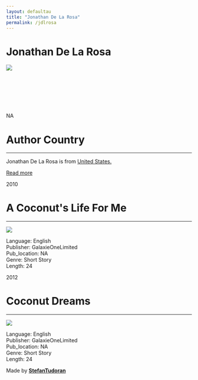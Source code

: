 ```yaml
---
layout: defaultau
title: "Jonathan De La Rosa"
permalink: /jdlrosa
---
```

<!-- partial:index.partial.html -->
<div class="content">
    <h1>Jonathan De La Rosa</h1>
    <div class="quote">
        <div><img src="NA" class="logo"></div>
    </div>
    <div class="timeline">
        <div style="padding-bottom:100px;"></div>
        <div class="block">
            <div class="date right"><p class="right"> NA </p></div>
            <div class="dot"></div>
            <div class="left first">
            <div class="author_country">
                <h1>Author Country</h1><hr>
          <div class="aclocation">  <p>Jonathan De La Rosa is from <a href="http://localhost:4000/1">United States.</a></p></div>
              <div class="acreadmore">  <a href="NA" target="_blank">Read more</a></div>
            </div>
            </div>
        </div>
        <div class="block">
            <div class="date left"><p class="left">2010</p></div>
            <div class="dot"></div>
            <div class="right">
                <h1>A Coconut's Life For Me</h1><hr>
                <p><img src="https://m.media-amazon.com/images/I/51AYexUUnKL._SX198_BO1,204,203,200_QL40_ML2_.jpg"></p>
                <p>
                Language: English<br/>
                Publisher: GalaxieOneLimited<br/>
                Pub_location: NA<br/>
                Genre: Short Story<br/>
                Length: 24</p>
            </div>
        </div>
        <div class="block">
            <div class="date right"><p class="right">2012</p></div>
            <div class="dot"></div>
            <div class="left hide">
                <h1>Coconut Dreams</h1><hr>
                <p><img src="https://images-na.ssl-images-amazon.com/images/I/51NOvzClLTL._AC_UL600_SR600,600_.jpg"></p>
                <p>Language: English<br/>
                Publisher: GalaxieOneLimited<br/>
                Pub_location: NA<br/>
                Genre: Short Story<br/>
                Length: 24</p>
            </div>
        </div>
        <div id="footer">
        <p id="copyright">Made by&nbsp;<strong><a href="https://www.linkedin.com/in/nicolae-stefan-tudoran-b02291127/" target="_blank">StefanTudoran</a></strong></p>
    </div>
</div>
<!-- partial -->
  <script src='https://cdnjs.cloudflare.com/ajax/libs/jquery/3.1.1/jquery.min.js'></script><script  src="assets/js/authorscript.js"></script>
